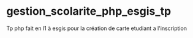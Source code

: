 # gestion_scolarite_php_esgis_tp
Tp php fait en l1 à esgis pour la création de carte etudiant a l'inscription
